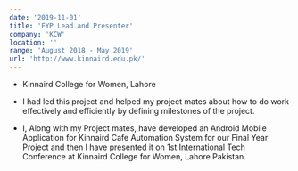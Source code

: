 ```yaml
---
date: '2019-11-01'
title: 'FYP Lead and Presenter'
company: 'KCW'
location: ''
range: 'August 2018 - May 2019'
url: 'http://www.kinnaird.edu.pk/'
---
```


- Kinnaird College for Women, Lahore

- I had led this project and helped my project mates about how to do work effectively and efficiently by defining milestones of the project.

- I, Along with my Project mates, have developed an Android Mobile Application for Kinnaird Cafe Automation System for our Final Year Project and then I have presented it on 1st International Tech Conference at Kinnaird College for Women, Lahore Pakistan.
